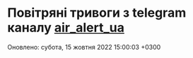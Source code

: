 # Повітряні тривоги з telegram каналу [air_alert_ua](https://t.me/air_alert_ua)

Оновлено:
субота, 15 жовтня 2022 15:00:03 +0300

